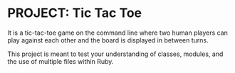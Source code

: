 # PROJECT: Tic Tac Toe

It is a tic-tac-toe game on the command line where two human players can play against each other and the board is displayed in between turns.

This project is meant to test your understanding of classes, modules, and the use of multiple files within Ruby. 